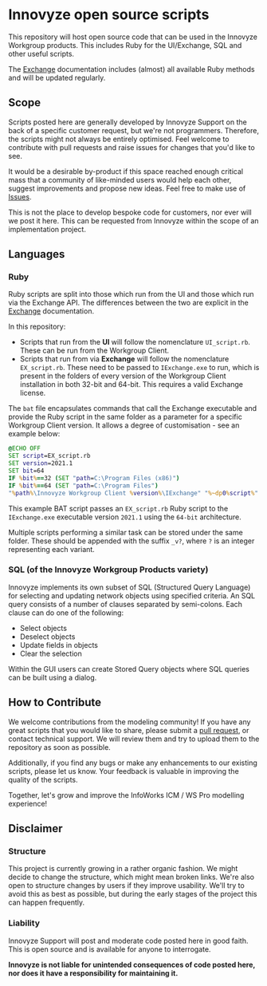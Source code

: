 # Innovyze open source scripts

This repository will host open source code that can be used in the Innovyze Workgroup products. This includes Ruby for the UI/Exchange, SQL and other useful scripts.

The [Exchange](https://downloads-emea.info360.com/WorkgroupProducts/Dropbear/2021.8/Exchange.pdf) documentation includes (almost) all available Ruby methods and will be updated regularly.

## Scope

Scripts posted here are generally developed by Innovyze Support on the back of a specific customer request, but we're not programmers. Therefore, the scripts might not always be entirely optimised. Feel welcome to contribute with pull requests and raise issues for changes that you'd like to see.

It would be a desirable by-product if this space reached enough critical mass that a community of like-minded users would help each other, suggest improvements and propose new ideas. Feel free to make use of [Issues](https://github.com/innovyze/Open-Source-Support/issues).

This is not the place to develop bespoke code for customers, nor ever will we post it here. This can be requested from Innovyze within the scope of an implementation project.

## Languages

### Ruby

Ruby scripts are split into those which run from the UI and those which run via the Exchange API. The differences between the two are explicit in the [Exchange](https://downloads-emea.info360.com/WorkgroupProducts/Dropbear/2021.8/Exchange.pdf) documentation.

In this repository:

* Scripts that run from the **UI** will follow the nomenclature `UI_script.rb`. These can be run from the Workgroup Client.
* Scripts that run from via **Exchange** will follow the nomenclature `EX_script.rb`. These need to be passed to `IExchange.exe` to run, which is present in the folders of every version of the Workgroup Client installation in both 32-bit and 64-bit. This requires a valid Exchange license.

The `bat` file encapsulates commands that call the Exchange executable and provide the Ruby script in the same folder as a parameter for a specific Workgroup Client version. It allows a degree of customisation - see an example below:

```bat
@ECHO OFF
SET script=EX_script.rb
SET version=2021.1
SET bit=64
IF %bit%==32 (SET "path=C:\Program Files (x86)")
IF %bit%==64 (SET "path=C:\Program Files")
"%path%\Innovyze Workgroup Client %version%\IExchange" "%~dp0%script%" ICM
```

This example BAT script passes an `EX_script.rb` Ruby script to the `IExchange.exe` executable version `2021.1` using the `64-bit` architecture.

Multiple scripts performing a similar task can be stored under the same folder. These should be appended with the suffix `_v?`, where `?` is an integer representing each variant.

### SQL (of the Innovyze Workgroup Products variety)

Innovyze implements its own subset of SQL (Structured Query Language) for selecting and updating network objects using specified criteria.
An SQL query consists of a number of clauses separated by semi-colons. Each clause can do one of the following:

* Select objects
* Deselect objects
* Update fields in objects
* Clear the selection

Within the GUI users can create Stored Query objects where SQL queries can be built using a dialog.

## How to Contribute

We welcome contributions from the modeling community! If you have any great scripts that you would like to share, please submit a [pull request](https://github.com/innovyze/Open-Source-Support/pulls), or contact technical support. We will review them and try to upload them to the repository as soon as possible.

Additionally, if you find any bugs or make any enhancements to our existing scripts, please let us know. Your feedback is valuable in improving the quality of the scripts.

Together, let's grow and improve the InfoWorks ICM / WS Pro modelling experience!

## Disclaimer

### Structure

This project is currently growing in a rather organic fashion. We might decide to change the structure, which might mean broken links. We're also open to structure changes by users if they improve usability. We'll try to avoid this as best as possible, but during the early stages of the project this can happen frequently.

### Liability

Innovyze Support will post and moderate code posted here in good faith. This is open source and is available for anyone to interrogate.

**Innovyze is not liable for unintended consequences of code posted here, nor does it have a responsibility for maintaining it.**

